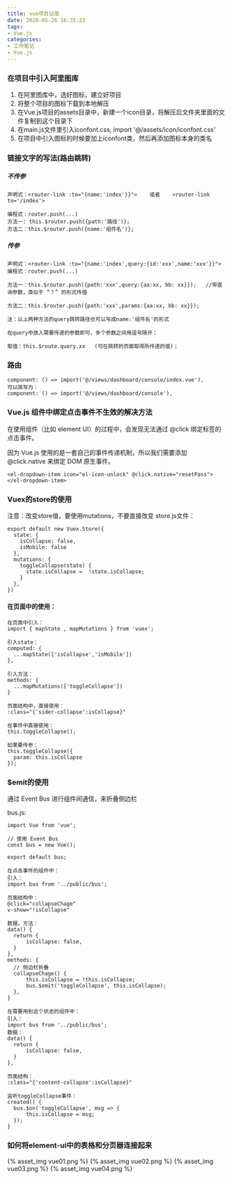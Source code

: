 ```yaml
---
title: vue项目记录
date: 2020-05-26 16:35:23
tags:
- Vue.js
categories:
- 工作笔记
- Vue.js
---
```


### 在项目中引入阿里图库
1. 在阿里图库中，选好图标，建立好项目
2. 将整个项目的图标下载到本地解压
3. 在Vue.js项目的assets目录中，新建一个icon目录，将解压后文件夹里面的文件复制到这个目录下
4. 在main.js文件里引入iconfont.css, import '@/assets/icon/iconfont.css'
5. 在项目中引入图标的时候要加上iconfont类，然后再添加图标本身的类名

### 链接文字的写法(路由跳转)
##### 不传参
```
声明式：<router-link :to="{name:'index'}}">    或者    <router-link to='/index'>

编程式：router.push(...)
方法一: this.$router.push({path:'路径')};
方法二：this.$router.push({name:'组件名')};
```

##### 传参
```
声明式：<router-link :to="{name:'index',query:{id:'xxx',name:'xxx'}}">
编程式：router.push(...)

方法一：this.$router.push({path:'xxx',query:{aa:xx, bb: xx}});   //带查询参数，类似于 “？” 的形式传值

方法二：this.$router.push({path:'xxx',params:{aa:xx, bb: xx}}); 

注：以上两种方法的query跳转路径也可以写成name:'组件名'的形式

在query中放入需要传递的参数即可，多个参数之间用逗号隔开；

取值：this.$route.query.xx   (可在跳转的页面取得所传递的值)；
```

### 路由
```
component: () => import('@/views/dashboard/console/index.vue'),
可以简写为：
component: () => import('@/views/dashboard/console'),
```

### Vue.js 组件中绑定点击事件不生效的解决方法
在使用组件（比如 element UI）的过程中，会发现无法通过 @click 绑定标签的点击事件。

因为 Vue.js 使用的是一套自己的事件传递机制，所以我们需要添加 @click.native 来绑定 DOM 原生事件。
```
<el-dropdown-item icon="el-icon-unlock" @click.native="resetPass"></el-dropdown-item>
```

### Vuex的store的使用
注意：改变store值，要使用mutations，不要直接改变
store.js文件：
```
export default new Vuex.Store({
  state: {
    isCollapse: false,
    isMobile: false
  },
  mutations: {
    toggleCollapse(state) {
      state.isCollapse =  !state.isCollapse;
    }
  },
})
```
#### 在页面中的使用：
```
在页面中引入：
import { mapState , mapMutations } from 'vuex';

引入state：
computed: {
  ...mapState(['isCollapse','isMobile'])
},

引入方法：
methods: {
  ...mapMutations(['toggleCollapse'])
}

页面结构中，直接使用：
:class="{'sider-collapse':isCollapse}"

在事件中直接使用：
this.toggleCollapse();

如果要传参：
this.toggleCollapse({
  param: this.isCollapse
});

```

### $emit的使用
通过 Event Bus 进行组件间通信，来折叠侧边栏

bus.js:
```
import Vue from 'vue';

// 使用 Event Bus
const bus = new Vue();

export default bus;
```
```
在点击事件的组件中：
引入：
import bus from '../public/bus';

页面结构中：
@click="collapseChage"
v-show="!isCollapse"

数据，方法：
data() { 
  return {
      isCollapse: false,
  }
},
methods: {
  // 侧边栏折叠
  collapseChage() {
      this.isCollapse = !this.isCollapse;
      bus.$emit('toggleCollapse', this.isCollapse);
  },
}

在需要用到这个状态的组件中：
引入：
import bus from '../public/bus';
数据：
data() { 
  return {
      isCollapse: false,
  }
},

页面结构：
:class="{'content-collapse':isCollapse}"

监听toggleCollapse事件：
created() {
  bus.$on('toggleCollapse', msg => {
      this.isCollapse = msg;
  });
}

```
### 如何将element-ui中的表格和分页器连接起来
{% asset_img vue01.png %}
{% asset_img vue02.png %}
{% asset_img vue03.png %}
{% asset_img vue04.png %}
